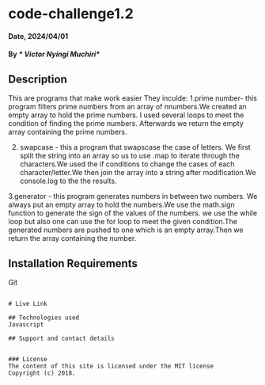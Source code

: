 # code-challenge1.2

#### Date, 2024/04/01

#### By _* Victor Nyingi Muchiri*_

## Description

This are programs that make work easier
They inculde: 
1.prime number- this program filters prime numbers from an array of nnumbers.We created an empty array to hold the prime numbers. I used several loops to meet the condition of finding the prime numbers. Afterwards we return the empty array containing the prime numbers.

2. swapcase - this a program that swapscase the case of letters. We first split the string into an array so us to use .map to iterate through the characters.We used the if conditions to change the cases of each character/letter.We then join the array into a string after modification.We console.log to the the results.

3.generator - this program generates numbers in between two numbers. We always put an empty array to hold the numbers.We use the math.sign function to generate the sign of the values of the numbers. we use the while loop but also one can use the for loop to meet the given condition.The generated numbers are pushed to one which is an empty array.Then we return the array containing the number.

## Installation Requirements

Git

```

# Live Link

## Technologies used
Javascript

## Support and contact details


### License
The content of this site is licensed under the MIT license
Copyright (c) 2018.



















```
